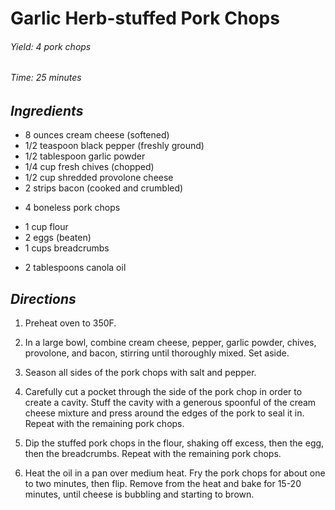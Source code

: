 # Garlic Herb-stuffed Pork Chops

######  Yield: 4 pork chops
######  Time:  25 minutes

##  *Ingredients*
- 8 ounces cream cheese (softened)
- 1/2 teaspoon black pepper (freshly ground)
- 1/2 tablespoon garlic powder
- 1/4 cup fresh chives (chopped)
- 1/2 cup shredded provolone cheese
- 2 strips bacon (cooked and crumbled)
<!--  -->
- 4 boneless pork chops
<!--  -->
- 1 cup flour
- 2 eggs (beaten)
- 1 cups breadcrumbs
<!--  -->
- 2 tablespoons canola oil

##  *Directions*

1. Preheat oven to 350F.

2. In a large bowl, combine cream cheese, pepper, garlic powder, chives, provolone, and bacon, stirring until thoroughly mixed. Set aside.

3. Season all sides of the pork chops with salt and pepper.

4. Carefully cut a pocket through the side of the pork chop in order to create a cavity. Stuff the cavity with a generous spoonful of the cream cheese mixture and press around the edges of the pork to seal it in. Repeat with the remaining pork chops.

5. Dip the stuffed pork chops in the flour, shaking off excess, then the egg, then the breadcrumbs. Repeat with the remaining pork chops.

6. Heat the oil in a pan over medium heat. Fry the pork chops for about one to two minutes, then flip. Remove from the heat and bake for 15-20 minutes, until cheese is bubbling and starting to brown.